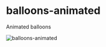 # balloons-animated
Animated balloons

![balloons-animated](https://im5.ezgif.com/tmp/ezgif-5-611efa50b86d.gif)
